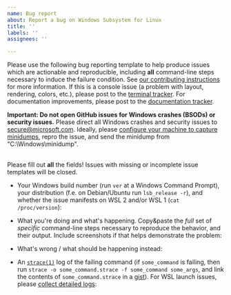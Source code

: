 ```yaml
---
name: Bug report
about: Report a bug on Windows Subsystem for Linux
title: ''
labels: ''
assignees: ''

---
```


Please use the following bug reporting template to help produce issues which are actionable and reproducible, including **all** command-line steps necessary to induce the failure condition. See [our contributing instructions](https://github.com/Microsoft/WSL/blob/master/CONTRIBUTING.md) for more information. If this is a console issue (a problem with layout, rendering, colors, etc.), please post to the [terminal tracker](https://github.com/microsoft/terminal/issues). For documentation improvements, please post to the [documentation tracker](https://github.com/MicrosoftDocs/WSL/issues).

**Important: Do not open GitHub issues for Windows crashes (BSODs) or security issues.**  Please direct all Windows crashes and security issues to secure@microsoft.com.  Ideally, please [configure your machine to capture minidumps](https://support.microsoft.com/en-us/help/315263/how-to-read-the-small-memory-dump-file-that-is-created-by-windows-if-a), repro the issue, and send the minidump from "C:\Windows\minidump\".
<br/><br/>

Please fill out **all** the fields! Issues with missing or incomplete issue templates will be closed. 

* Your Windows build number (run `ver` at a Windows Command Prompt), your distribution (f.e. on Debian/Ubuntu run `lsb_release -r`), and whether the issue manifests on WSL 2 and/or WSL 1 (`cat /proc/version`):

* What you're doing and what's happening. Copy&paste the _full_ set of _specific_ command-line steps necessary to reproduce the behavior, and their output. Include screenshots if that helps demonstrate the problem:

* What's wrong / what should be happening instead:

* An [`strace(1)`](https://www.man7.org/linux/man-pages/man1/strace.1.html) log of the failing command (if `some_command` is failing, then run `strace -o some_command.strace -f some_command some_args`, and link the contents of `some_command.strace` in a [gist](https://gist.github.com/)). For WSL launch issues, please [collect detailed logs](https://github.com/Microsoft/WSL/blob/master/CONTRIBUTING.md#8-detailed-logs):

